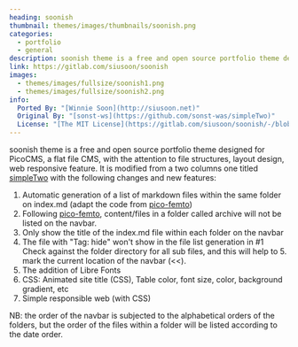 ```yaml
---
heading: soonish
thumbnail: themes/images/thumbnails/soonish.png
categories:
  - portfolio
  - general
description: soonish theme is a free and open source portfolio theme designed for PicoCMS, a flat file CMS, with the attention to file structures, layout design, web responsive feature. It is modified from a two columns one titled simpleTwo.
link: https://gitlab.com/siusoon/soonish
images:
  - themes/images/fullsize/soonish1.png
  - themes/images/fullsize/soonish2.png
info:
  Ported By: "[Winnie Soon](http://siusoon.net)"
  Original By: "[sonst-ws](https://github.com/sonst-was/simpleTwo)"
  License: "[The MIT License](https://gitlab.com/siusoon/soonish/-/blob/main/LICENSE)"
---
```


soonish theme is a free and open source portfolio theme designed for PicoCMS, a flat file CMS, with the attention to file structures, layout design, web responsive feature. It is modified from a two columns one titled [simpleTwo](https://github.com/sonst-was/simpleTwo) with the following changes and new features:

1. Automatic generation of a list of markdown files within the same folder on index.md (adapt the code from [pico-femto](https://github.com/randomchars42/pico-femto))
2. Following [pico-femto](https://github.com/randomchars42/pico-femto), content/files in a folder called archive will not be listed on the navbar.
3. Only show the title of the index.md file within each folder on the navbar
4. The file with "Tag: hide" won't show in the file list generation in #1
Check against the folder directory for all sub files, and this will help to 5. mark the current location of the navbar (<<).
6. The addition of Libre Fonts
7. CSS: Animated site title (CSS), Table color, font size, color, background gradient, etc
8. Simple responsible web (with CSS)

NB: the order of the navbar is subjected to the alphabetical orders of the folders, but the order of the files within a folder will be listed according to the date order.
